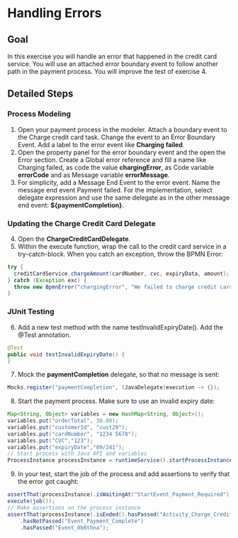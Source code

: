 # Handling Errors

## Goal

In this exercise you will handle an error that happened in the credit card service. You will use an attached error boundary event to follow another path in the payment process. You will improve the test of exercise 4.

## Detailed Steps

### Process Modeling
1. Open your payment process in the modeler. Attach a boundary event to the Charge credit card task. Change the event to an Error Boundary Event. Add a label to the error event like **Charging failed**.
2. Open the property panel for the error boundary event and the open the Error section. Create a Global error reference and fill a name like Charging failed, as code the value **chargingError**, as Code variable **errorCode** and as Message variable **errorMessage**.
3. For simplicity, add a Message End Event to the error event. Name the message end event Payment failed. For the implementation, select delegate expression and use the same delegate as in the other message end event: **${paymentCompletion}**.

### Updating the Charge Credit Card Delegate
4. Open the **ChargeCreditCardDelegate**.
5. Within the execute function, wrap the call to the credit card service in a try-catch-block. When you catch an exception, throw the BPMN Error:
```java
try {
  creditCardService.chargeAmount(cardNumber, cvc, expiryData, amount);
} catch (Exception exc) {
  throw new BpmnError("chargingError", "We failed to charge credit card with card number " + cardNumber, exc);
}
```

### JUnit Testing

6. Add a new test method with the name testInvalidExpiryDate(). Add the @Test annotation.
```java
@Test
public void testInvalidExpiryDate() {
}
```
7. Mock the **paymentCompletion** delegate, so that no message is sent:
```java
Mocks.register("paymentCompletion", (JavaDelegate)execution -> {});
```
8. Start the payment process. Make sure to use an invalid expiry date:
```java
Map<String, Object> variables = new HashMap<String, Object>();
variables.put("orderTotal", 30.00);
variables.put("customerId", "cust20");
variables.put("cardNumber", "1234 5678");
variables.put("CVC","123");
variables.put("expiryDate","09/241");
// Start process with Java API and variables
ProcessInstance processInstance = runtimeService().startProcessInstanceByKey("PaymentProcess", variables);
```
9. In your test, start the job of the process and add assertions to verify that the error got caught:
```java
assertThat(processInstance).isWaitingAt("StartEvent_Payment_Required");
execute(job());
// Make assertions on the process instance
assertThat(processInstance).isEnded().hasPassed("Activity_Charge_Credit_Card")
    .hasNotPassed("Event_Payment_Complete")
    .hasPassed("Event_0b0thna");
```